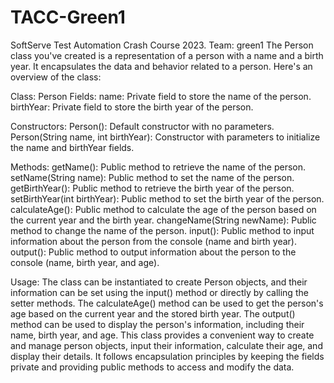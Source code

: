 # TACC-Green1
SoftServe Test Automation Crash Course 2023. Team: green1
The Person class you've created is a representation of a person with a name and a birth year. It encapsulates the data and behavior related to a person. Here's an overview of the class:

Class: Person
Fields:
  name: Private field to store the name of the person.
  birthYear: Private field to store the birth year of the person.

Constructors:
  Person(): Default constructor with no parameters.
  Person(String name, int birthYear): Constructor with parameters to initialize the name and birthYear fields.

Methods:
  getName(): Public method to retrieve the name of the person.
  setName(String name): Public method to set the name of the person.
  getBirthYear(): Public method to retrieve the birth year of the person.
  setBirthYear(int birthYear): Public method to set the birth year of the person.
  calculateAge(): Public method to calculate the age of the person based on the current year and the birth year.
  changeName(String newName): Public method to change the name of the person.
  input(): Public method to input information about the person from the console (name and birth year).
  output(): Public method to output information about the person to the console (name, birth year, and age).

Usage:
  The class can be instantiated to create Person objects, and their information can be set using the input() method or directly by calling the setter methods.
  The calculateAge() method can be used to get the person's age based on the current year and the stored birth year.
  The output() method can be used to display the person's information, including their name, birth year, and age.
  This class provides a convenient way to create and manage person objects, input their information, calculate their age, and display their details. It follows encapsulation principles by keeping the fields private and providing public methods to access and modify the data.
